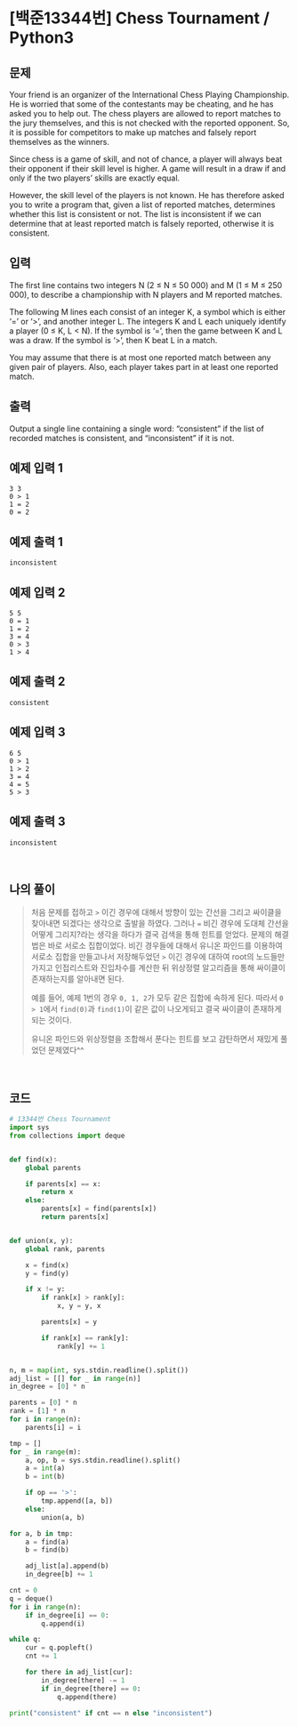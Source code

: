 # [백준13344번] Chess Tournament / Python3

## 문제

Your friend is an organizer of the International Chess Playing Championship. He is worried that some of the contestants may be cheating, and he has asked you to help out. The chess players are allowed to report matches to the jury themselves, and this is not checked with the reported opponent. So, it is possible for competitors to make up matches and falsely report themselves as the winners.

Since chess is a game of skill, and not of chance, a player will always beat their opponent if their skill level is higher. A game will result in a draw if and only if the two players’ skills are exactly equal.

However, the skill level of the players is not known. He has therefore asked you to write a program that, given a list of reported matches, determines whether this list is consistent or not. The list is inconsistent if we can determine that at least reported match is falsely reported, otherwise it is consistent.

## 입력

The first line contains two integers N (2 ≤ N ≤ 50 000) and M (1 ≤ M ≤ 250 000), to describe a championship with N players and M reported matches.

The following M lines each consist of an integer K, a symbol which is either ‘=’ or ‘>’, and another integer L. The integers K and L each uniquely identify a player (0 ≤ K, L < N). If the symbol is ‘=’, then the game between K and L was a draw. If the symbol is ‘>’, then K beat L in a match.

You may assume that there is at most one reported match between any given pair of players. Also, each player takes part in at least one reported match.

## 출력

Output a single line containing a single word: “consistent” if the list of recorded matches is consistent, and “inconsistent” if it is not.

## 예제 입력 1 

```
3 3
0 > 1
1 = 2
0 = 2
```

## 예제 출력 1 

```
inconsistent
```

## 예제 입력 2 

```
5 5
0 = 1
1 = 2
3 = 4
0 > 3
1 > 4
```

## 예제 출력 2 

```
consistent
```

## 예제 입력 3 

```
6 5
0 > 1
1 > 2
3 = 4
4 = 5
5 > 3
```

## 예제 출력 3 

```
inconsistent
```

<br>

## 나의 풀이

> 처음 문제를 접하고 `>` 이긴 경우에 대해서 방향이 있는 간선을 그리고 싸이클을 찾아내면 되겠다는 생각으로 출발을 하였다. 그러나 `=` 비긴 경우에 도대체 간선을 어떻게 그리지?라는 생각을 하다가 결국 검색을 통해 힌트를 얻었다. 문제의 해결법은 바로 서로소 집합이었다. 비긴 경우들에 대해서 유니온 파인드를 이용하여 서로소 집합을 만들고나서 저장해두었던 `>` 이긴 경우에 대하여 root의 노드들만 가지고 인접리스트와 진입차수를 계산한 뒤 위상정렬 알고리즘을 통해 싸이클이 존재하는지를 알아내면 된다.
>
> 예를 들어, 예제 1번의 경우 `0, 1, 2`가 모두 같은 집합에 속하게 된다. 따라서 `0 > 1`에서 `find(0)`과 `find(1)`이 같은 값이 나오게되고 결국 싸이클이 존재하게 되는 것이다. 
>
> 유니온 파인드와 위상정렬을 조합해서 푼다는 힌트를 보고 감탄하면서 재밌게 풀었던 문제였다^^

<br>

## 코드

```python
# 13344번 Chess Tournament
import sys
from collections import deque


def find(x):
    global parents

    if parents[x] == x:
        return x
    else:
        parents[x] = find(parents[x])
        return parents[x]


def union(x, y):
    global rank, parents

    x = find(x)
    y = find(y)

    if x != y:
        if rank[x] > rank[y]:
            x, y = y, x

        parents[x] = y

        if rank[x] == rank[y]:
            rank[y] += 1


n, m = map(int, sys.stdin.readline().split())
adj_list = [[] for _ in range(n)]
in_degree = [0] * n

parents = [0] * n
rank = [1] * n
for i in range(n):
    parents[i] = i

tmp = []
for _ in range(m):
    a, op, b = sys.stdin.readline().split()
    a = int(a)
    b = int(b)

    if op == '>':
        tmp.append([a, b])
    else:
        union(a, b)

for a, b in tmp:
    a = find(a)
    b = find(b)

    adj_list[a].append(b)
    in_degree[b] += 1

cnt = 0
q = deque()
for i in range(n):
    if in_degree[i] == 0:
        q.append(i)

while q:
    cur = q.popleft()
    cnt += 1

    for there in adj_list[cur]:
        in_degree[there] -= 1
        if in_degree[there] == 0:
            q.append(there)

print("consistent" if cnt == n else "inconsistent")

```

